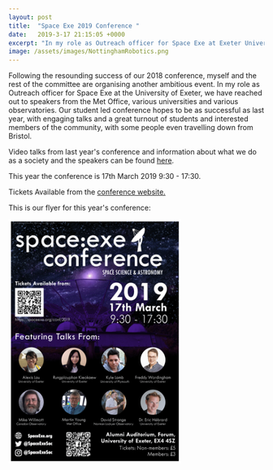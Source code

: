 ```yaml
---
layout: post
title:  "Space Exe 2019 Conference "
date:   2019-3-17 21:15:05 +0000
excerpt: "In my role as Outreach officer for Space Exe at Exeter University, myself and the rest of the committee are organising another ambitious conference with speakers from Met Office, various universities and various observatories."
image: /assets/images/NottinghamRobotics.png
---
```

Following the resounding success of our 2018 conference, myself and the rest of the committee are organising another ambitious event. In my role as Outreach officer for Space Exe at the University of Exeter, we have reached out to speakers from the Met Office, various universities and various observatories. Our student led conference hopes to be as successful as last year, with engaging talks and a great turnout of students and interested members of the community, with some people even travelling down from Bristol.

Video talks from last year's conference and information about what we do as a society and the speakers can be found [here][conf-link].


This year the conference is 17th March 2019 9:30 - 17:30.

Tickets Available from the [conference website.][Conference-link] 


This is our flyer for this year's conference:

<div class="center">
<img src="/assets/images/poster-1.png" alt="drawing" width="340"/>
</div>



[Conference-link]: https://spaceexe.org/conf/2019
[conf-link]: https://spaceexe.org/conf/2018/



